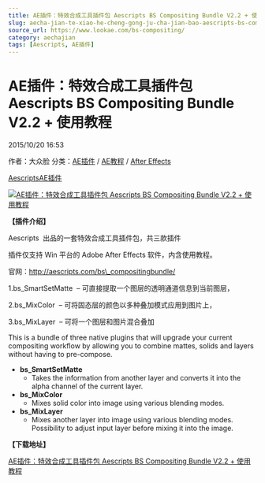```yaml
---
title: AE插件：特效合成工具插件包 Aescripts BS Compositing Bundle V2.2 + 使用教程
slug: aecha-jian-te-xiao-he-cheng-gong-ju-cha-jian-bao-aescripts-bs-compositing-bundle-v2-2-shi-yong-jiao-cheng
source_url: https://www.lookae.com/bs-compositing/
category: aechajian
tags: [Aescripts, AE插件]
---
```

# AE插件：特效合成工具插件包 Aescripts BS Compositing Bundle V2.2 + 使用教程

2015/10/20 16:53

作者：大众脸
分类：[AE插件](https://www.lookae.com/after-effects/aechajian/) / [AE教程](https://www.lookae.com/after-effects/aejiaocheng/) / [After Effects](https://www.lookae.com/after-effects/)

[Aescripts](https://www.lookae.com/tag/aescripts/)[AE插件](https://www.lookae.com/tag/ae%e6%8f%92%e4%bb%b6/)

[![AE插件：特效合成工具插件包 Aescripts BS Compositing Bundle V2.2 + 使用教程](https://www.lookae.com/wp-content/uploads/2015/10/BS_CompositingBundle-2.jpg "AE插件：特效合成工具插件包 Aescripts BS Compositing Bundle V2.2 + 使用教程-LookAE.com")](https://www.lookae.com/wp-content/uploads/2015/10/BS_CompositingBundle-2.jpg)

**【插件介绍】**

Aescripts  出品的一套特效合成工具插件包，共三款插件

插件仅支持 Win 平台的 Adobe After Effects 软件，内含使用教程。

官网：http://aescripts.com/bs\_compositingbundle/

1.bs\_SmartSetMatte  – 可直接提取一个图层的透明通道信息到当前图层，

2.bs\_MixColor  – 可将固态层的颜色以多种叠加模式应用到图片上，

3.bs\_MixLayer  – 可将一个图层和图片混合叠加

This is a bundle of three native plugins that will upgrade your current compositing workflow by allowing you to combine mattes, solids and layers without having to pre-compose.

* **bs\_SmartSetMatte**
  + Takes the information from another layer and converts it into the alpha channel of the current layer.
* **bs\_MixColor**
  + Mixes solid color into image using various blending modes.
* **bs\_MixLayer**
  + Mixes another layer into image using various blending modes. Possibility to adjust input layer before mixing it into the image.

**【下载地址】**

[AE插件：特效合成工具插件包 Aescripts BS Compositing Bundle V2.2 + 使用教程](https://www.400gb.com/file/125922314)
